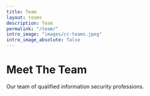 ```yaml
---
title: Team
layout: teams
description: Team
permalink: "/team/"
intro_image: "images/cc-teams.jpeg"
intro_image_absolute: false
---
```


# Meet The Team

Our team of qualified information security professions.